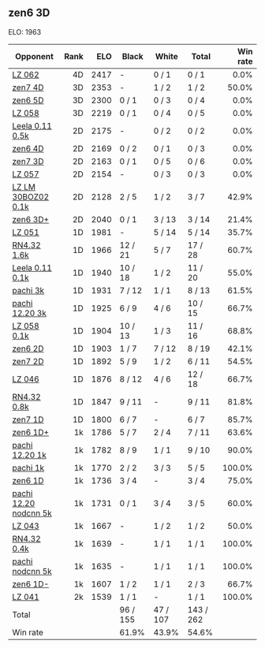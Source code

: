 ## zen6 3D ##

ELO: 1963

Opponent | Rank | ELO | Black | White | Total | Win rate
---------|-----:|----:|-------|-------|-------|-------:
[LZ 062](LZ%20062.md) | 4D | 2417 | - | 0 / 1 | 0 / 1 | 0.0%
[zen7 4D](zen7%204D.md) | 3D | 2353 | - | 1 / 2 | 1 / 2 | 50.0%
[zen6 5D](zen6%205D.md) | 3D | 2300 | 0 / 1 | 0 / 3 | 0 / 4 | 0.0%
[LZ 058](LZ%20058.md) | 3D | 2219 | 0 / 1 | 0 / 4 | 0 / 5 | 0.0%
[Leela 0.11 0.5k](Leela%200.11%200.5k.md) | 2D | 2175 | - | 0 / 2 | 0 / 2 | 0.0%
[zen6 4D](zen6%204D.md) | 2D | 2169 | 0 / 2 | 0 / 1 | 0 / 3 | 0.0%
[zen7 3D](zen7%203D.md) | 2D | 2163 | 0 / 1 | 0 / 5 | 0 / 6 | 0.0%
[LZ 057](LZ%20057.md) | 2D | 2154 | - | 0 / 3 | 0 / 3 | 0.0%
[LZ LM 30BOZ02 0.1k](LZ%20LM%2030BOZ02%200.1k.md) | 2D | 2128 | 2 / 5 | 1 / 2 | 3 / 7 | 42.9%
[zen6 3D+](zen6%203D+.md) | 2D | 2040 | 0 / 1 | 3 / 13 | 3 / 14 | 21.4%
[LZ 051](LZ%20051.md) | 1D | 1981 | - | 5 / 14 | 5 / 14 | 35.7%
[RN4.32 1.6k](RN4.32%201.6k.md) | 1D | 1966 | 12 / 21 | 5 / 7 | 17 / 28 | 60.7%
[Leela 0.11 0.1k](Leela%200.11%200.1k.md) | 1D | 1940 | 10 / 18 | 1 / 2 | 11 / 20 | 55.0%
[pachi 3k](pachi%203k.md) | 1D | 1931 | 7 / 12 | 1 / 1 | 8 / 13 | 61.5%
[pachi 12.20 3k](pachi%2012.20%203k.md) | 1D | 1925 | 6 / 9 | 4 / 6 | 10 / 15 | 66.7%
[LZ 058 0.1k](LZ%20058%200.1k.md) | 1D | 1904 | 10 / 13 | 1 / 3 | 11 / 16 | 68.8%
[zen6 2D](zen6%202D.md) | 1D | 1903 | 1 / 7 | 7 / 12 | 8 / 19 | 42.1%
[zen7 2D](zen7%202D.md) | 1D | 1892 | 5 / 9 | 1 / 2 | 6 / 11 | 54.5%
[LZ 046](LZ%20046.md) | 1D | 1876 | 8 / 12 | 4 / 6 | 12 / 18 | 66.7%
[RN4.32 0.8k](RN4.32%200.8k.md) | 1D | 1847 | 9 / 11 | - | 9 / 11 | 81.8%
[zen7 1D](zen7%201D.md) | 1D | 1800 | 6 / 7 | - | 6 / 7 | 85.7%
[zen6 1D+](zen6%201D+.md) | 1k | 1786 | 5 / 7 | 2 / 4 | 7 / 11 | 63.6%
[pachi 12.20 1k](pachi%2012.20%201k.md) | 1k | 1782 | 8 / 9 | 1 / 1 | 9 / 10 | 90.0%
[pachi 1k](pachi%201k.md) | 1k | 1770 | 2 / 2 | 3 / 3 | 5 / 5 | 100.0%
[zen6 1D](zen6%201D.md) | 1k | 1736 | 3 / 4 | - | 3 / 4 | 75.0%
[pachi 12.20 nodcnn 5k](pachi%2012.20%20nodcnn%205k.md) | 1k | 1731 | 0 / 1 | 3 / 4 | 3 / 5 | 60.0%
[LZ 043](LZ%20043.md) | 1k | 1667 | - | 1 / 2 | 1 / 2 | 50.0%
[RN4.32 0.4k](RN4.32%200.4k.md) | 1k | 1639 | - | 1 / 1 | 1 / 1 | 100.0%
[pachi nodcnn 5k](pachi%20nodcnn%205k.md) | 1k | 1635 | - | 1 / 1 | 1 / 1 | 100.0%
[zen6 1D-](zen6%201D-.md) | 1k | 1607 | 1 / 2 | 1 / 1 | 2 / 3 | 66.7%
[LZ 041](LZ%20041.md) | 2k | 1539 | 1 / 1 | - | 1 / 1 | 100.0%
Total | | | 96 / 155 | 47 / 107 | 143 / 262 | 
Win rate| | | 61.9% | 43.9% | 54.6% | 
